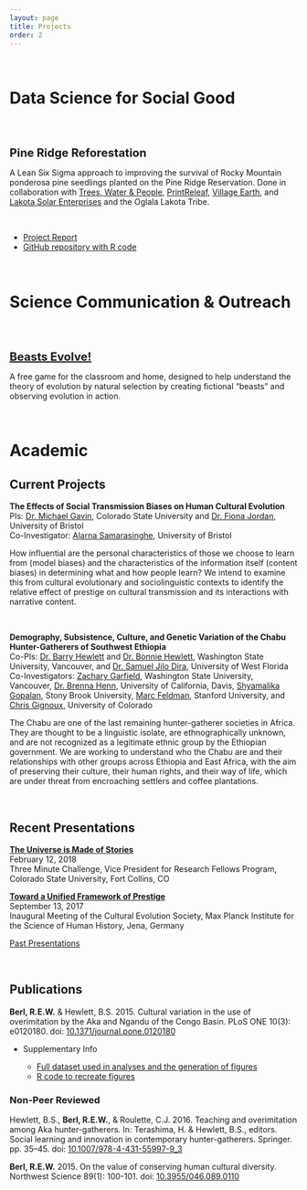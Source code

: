 ```yaml
---
layout: page
title: Projects
order: 2
---
```


<br>

# Data Science for Social Good
<br>
<div class="circular200 fa-pull-left" style="background-image: url(/public/img/twpseedlings_sm.jpg); margin: 0rem 2rem 2rem 0rem;"></div>

<strong style="font-size: 1.25rem;">Pine Ridge Reforestation</strong>

A Lean Six Sigma approach to improving the survival of Rocky Mountain ponderosa pine seedlings planted on the Pine Ridge Reservation. Done in collaboration with <a href="https://www.treeswaterpeople.org/" target="_blank">Trees, Water & People</a>, <a href="https://printreleaf.com/" target="_blank">PrintReleaf</a>, <a href="http://villageearth.org/" target="_blank">Village Earth</a>, and <a href="http://www.lakotasolarenterprises.com/" target="_blank">Lakota Solar Enterprises</a> and the Oglala Lakota Tribe.

<br>

<ul>
<li><a href="/public/pdf/rewberl_pineridgereport.pdf" target="_blank">Project Report</a>
  &nbsp;&nbsp;<a href="/public/pdf/rewberl_pineridgereport.pdf" target="_blank"><i class="far fa-file-pdf fa-lg"></i></a>
  &nbsp;&nbsp;<a href="https://creativecommons.org/licenses/by-sa/4.0/" target="_blank"><i class="fab fa-creative-commons"></i><i class="fab fa-creative-commons-by"></i><i class="fab fa-creative-commons-sa"></i></a></li>
<li><a href="https://github.com/rewberl/pineridge" target="_blank">GitHub repository with R code</a></li>
</ul>

<br>

# Science Communication & Outreach
<br>
<div class="circular200 fa-pull-left" style="background-image: url(/public/img/monster_square.jpg); margin: 0rem 2rem 2rem 0rem;"></div>

<strong style="font-size: 1.25rem;"><a href="/beasts">Beasts Evolve!</a></strong>

A free game for the classroom and home, designed to help understand the theory of evolution by natural selection by creating fictional “beasts” and observing evolution in action.

<br>

# Academic

## Current Projects

**The Effects of Social Transmission Biases on Human Cultural Evolution**
<br>PIs: <a href="https://michaelcgavin.com/" target="_blank">Dr. Michael Gavin</a>, Colorado State University and <a href="https://excd.org/" target="_blank">Dr. Fiona Jordan</a>, University of Bristol
<br>Co-Investigator: <a href="https://excd.org/people/" target="_blank">Alarna Samarasinghe</a>, University of Bristol

How influential are the personal characteristics of those we choose to learn from (model biases) and the characteristics of the information itself (content biases) in determining what and how people learn? We intend to examine this from cultural evolutionary and sociolinguistic contexts to identify the relative effect of prestige on cultural transmission and its interactions with narrative content.

<br>

**Demography, Subsistence, Culture, and Genetic Variation of the Chabu Hunter-Gatherers of Southwest Ethiopia**
<br>Co-PIs: <a href="https://anthro.vancouver.wsu.edu/faculty/hewlett/" target="_blank">Dr. Barry Hewlett</a> and <a href="https://anthro.vancouver.wsu.edu/faculty/bonnie-hewlett/" target="_blank">Dr. Bonnie Hewlett</a>, Washington State University, Vancouver, and <a href="https://uwf.edu/cassh/departments/anthropology-and-archaeology/our-faculty-and-staff/department-of-anthropology/" target="_blank">Dr. Samuel Jilo Dira</a>, University of West Florida
<br>Co-Investigators: <a href="https://anthro.vancouver.wsu.edu/grads/zgarfield/" target="_blank">Zachary Garfield</a>, Washington State University, Vancouver, <a href="https://hennlab.ucdavis.edu/" target="_blank">Dr. Brenna Henn</a>, University of California, Davis, <a href="https://ecoevo.stonybrook.edu/hennlab/people/" target="_blank">Shyamalika Gopalan</a>, Stony Brook University, <a href="https://www-evo.stanford.edu/marc.html" target="_blank">Marc Feldman</a>, Stanford University, and <a href="https://cgat.weebly.com/" target="_blank">Chris Gignoux</a>, University of Colorado

The Chabu are one of the last remaining hunter-gatherer societies in Africa. They are thought to be a linguistic isolate, are ethnographically unknown, and are not recognized as a legitimate ethnic group by the Ethiopian government. We are working to understand who the Chabu are and their relationships with other groups across Ethiopia and East Africa, with the aim of preserving their culture, their human rights, and their way of life, which are under threat from encroaching settlers and coffee plantations.



<br>

## Recent Presentations

<strong><a href="https://docs.google.com/presentation/d/1WBsvZj8PzXGe2Q5kpK2V679Yw8uEY9aj2gs-50tL-VM/edit?usp=sharing" target="_blank">The Universe is Made of Stories</a></strong>
<br>February 12, 2018
<br>Three Minute Challenge, Vice President for Research Fellows Program, Colorado State University, Fort Collins, CO

<strong><a href="https://docs.google.com/presentation/d/1Kq3VGqkP1h9dWwjdB-vivzjCr1NzHSnbhLcTRrYQdqY/edit?usp=sharing" target="_blank">Toward a Unified Framework of Prestige</a></strong>
<br>September 13, 2017
<br>Inaugural Meeting of the Cultural Evolution Society, Max Planck Institute for the Science of Human History, Jena, Germany

<a href="/presentations">Past Presentations</a>

<br>

## Publications
**Berl, R.E.W.** & Hewlett, B.S. 2015. Cultural variation in the use of overimitation by the Aka and Ngandu of the Congo Basin. PLoS ONE 10(3): e0120180. doi: <a href="https://dx.doi.org/10.1371/journal.pone.0120180" target="_blank">10.1371/journal.pone.0120180</a>
&nbsp;&nbsp;<a href="https://dx.doi.org/10.1371/journal.pone.0120180" target="_blank"><i class="ai ai-open-access ai-lg"></i></a>
&nbsp;&nbsp;<a href="/public/pdf/berl2015cultural_variation_in_the_use_of_overimitation_by_the_aka_and_ngandu_of_the.pdf" target="_blank"><i class="far fa-file-pdf fa-lg"></i></a>

<ul>
<li>Supplementary Info</li>
    <ul>
    <li><a href="https://journals.plos.org/plosone/article?id=10.1371/journal.pone.0120180#pone.0120180.s007" target="_blank">Full dataset used in analyses and the generation of figures</a></li>
    <li><a href="https://gist.github.com/rewberl/903bb39d00b4184d4f22af6882c5c48b" target="_blank">R code to recreate figures</a></li>
    </ul>
</ul>


### Non-Peer Reviewed
Hewlett, B.S., **Berl, R.E.W.**, & Roulette, C.J. 2016. Teaching and overimitation among Aka hunter-gatherers. In: Terashima, H. & Hewlett, B.S., editors. Social learning and innovation in contemporary hunter-gatherers. Springer. pp. 35–45. doi: <a href="https://dx.doi.org/10.1007/978-4-431-55997-9_3" target="_blank">10.1007/978-4-431-55997-9_3</a>
&nbsp;&nbsp;<a href="/public/pdf/hewlett2016teaching_and_overimitation_among_aka_hunter-gatherers.pdf" target="_blank"><i class="far fa-file-pdf fa-lg"></i></a>

**Berl, R.E.W.** 2015. On the value of conserving human cultural diversity. Northwest Science 89(1): 100-101. doi: <a href="https://dx.doi.org/10.3955/046.089.0110" target="_blank">10.3955/046.089.0110</a>
&nbsp;&nbsp;<a href="/public/pdf/berl2015on_the_value_of_conserving_human_cultural_diversity.pdf" target="_blank"><i class="far fa-file-pdf fa-lg"></i></a>
